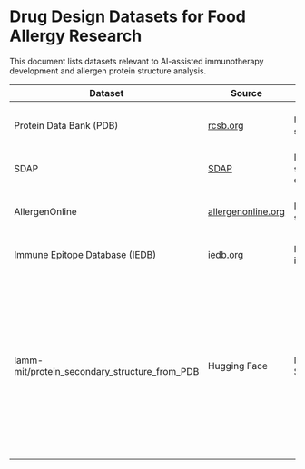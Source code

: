 # Drug Design Datasets for Food Allergy Research

This document lists datasets relevant to AI-assisted immunotherapy development and allergen protein structure analysis.

| Dataset | Source | Type | Notes | Access |
|---------|--------|------|-------|--------|
| Protein Data Bank (PDB) | [rcsb.org](https://www.rcsb.org) | Protein 3D structures | Structural modeling for allergenic proteins | Open |
| SDAP | [SDAP](http://fermi.utmb.edu/SDAP/) | Protein/allergen structures & epitopes | Key allergy-specific dataset | Open |
| AllergenOnline | [allergenonline.org](http://www.allergenonline.org/) | Protein allergen sequences | Useful for allergen cross-reactivity analysis | Open |
| Immune Epitope Database (IEDB) | [iedb.org](https://www.iedb.org) | Epitope & immunogenicity | Supports AI in immunotherapy design | Open |
| lamm-mit/protein_secondary_structure_from_PDB | Hugging Face | Protein Sequences | Protein Sequences | 125,955 sequences with secondary structure annotations (α-helix, β-sheet); useful for AI models predicting protein folding and designing hypoallergenic proteins; format: Parquet | Open   |


